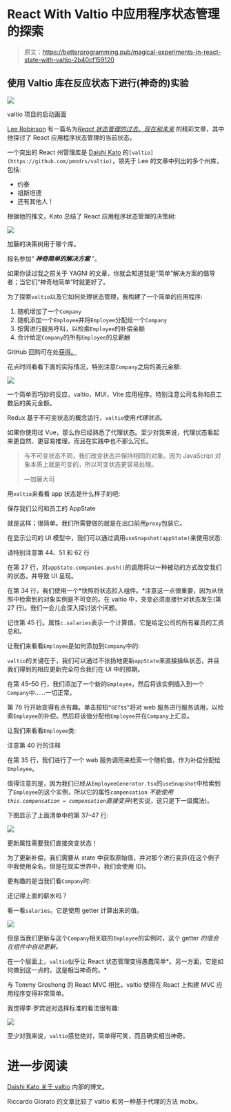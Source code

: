 # React With Valtio 中应用程序状态管理的探索

> 原文：<https://betterprogramming.pub/magical-experiments-in-react-state-with-valtio-2b40cf159120>

## 使用 Valtio 库在反应状态下进行(神奇的)实验

![](img/db748c02e478692b40aa50184b7393d7.png)

valtio 项目的启动画面

[Lee Robinson](https://medium.com/u/c729ed050916?source=post_page-----2b40cf159120--------------------------------) 有一篇名为[*React 状态管理的过去、现在和未来*](https://leerob.io/blog/react-state-management) 的精彩文章，其中他探讨了 React 应用程序状态管理的当前状态。

一个突出的 React 州管理库是 [Daishi Kato](https://medium.com/u/70508c010e42?source=post_page-----2b40cf159120--------------------------------) 的`[valtio](https://github.com/pmndrs/valtio)`，领先于 Lee 的文章中列出的多个州库，包括:

*   约泰
*   祖斯坦德
*   还有其他人！

根据他的推文，Kato 总结了 React 应用程序状态管理的决策树:

![](img/b557e301f7581812e41e342ce0774203.png)

加藤的决策树用于哪个库。

报名参加“ ***神奇简单的解决方案*** ”。

如果你读过我之前关于 YAGNI 的文章，你就会知道我是“简单”解决方案的倡导者；当它们“神奇地简单”时就更好了。

为了探索`valtio`以及它如何处理状态管理，我构建了一个简单的应用程序:

1.  随机增加了一个`Company`
2.  随机添加一个`Employee`并将`Employee`分配给一个`Company`
3.  按需进行服务呼叫，以检索`Employee`的补偿金额
4.  合计给定`Company`的所有`Employee`的总薪酬

GitHub 回购可在处[获得。](https://github.com/CharlieDigital/react-valtio-example)

花点时间看看下面的实际情况，特别注意`Company`之后的美元金额:

![](img/dbff29e1ddf1e1ff43474916824fa25d.png)

一个简单而巧妙的反应，valtio，MUI，Vite 应用程序。特别注意公司名称和员工数后的美元金额。

Redux 基于不可变状态的概念运行，`valtio`使用*代理状态*。

如果你使用过 Vue，那么你已经熟悉了代理状态。至少对我来说，代理状态看起来更自然、更容易推理，而且在实践中也不那么冗长。

> 与不可变状态不同，我们改变状态并保持相同的对象。因为 JavaScript 对象本质上就是可变的，所以可变状态更容易处理。
> 
> —加藤大司

用`valtio`来看看 app 状态是什么样子的吧:

保存我们公司和员工的 AppState

就是这样；很简单。我们所需要做的就是在出口前用`proxy`包装它。

在显示公司的 UI 模型中，我们可以通过调用`useSnapshot(appState)`来使用状态:

请特别注意第 44、51 和 62 行

在第 27 行，对`appState.companies.push()`的调用将以一种被动的方式改变我们的状态，并导致 UI 呈现。

在第 34 行，我们使用一个*快照将状态拉入组件。*注意这一点很重要，因为从快照中检索到的对象实例是不可变的。在 valtio 中，突变必须直接针对状态发生(第 27 行)。我们一会儿会深入探讨这个问题。

记住第 45 行。属性`c.salaries`表示一个计算值，它是给定公司的所有雇员的工资总和。

让我们来看看`Employee`是如何添加到`Company`中的:

`valtio`的关键在于，我们可以通过不张扬地更新`appState`来直接操纵状态，并且我们得到的相应更新完全符合我们在 UI 中的预期。

在第 45–50 行，我们添加了一个新的`Employee`，然后将该实例插入到一个`Company`中……一切正常。

第 78 行开始变得有点有趣。单击按钮`“GET$$”`将对 web 服务进行服务调用，以检索`Employee`的补偿。然后将该值分配给`Employee`并在`Company`上汇总。

让我们来看看`Employee`类:

注意第 40 行的注释

在第 35 行，我们进行了一个 web 服务调用来检索一个随机值，作为补偿分配给`Employee`。

值得注意的是，因为我们已经从`EmployeeGenerator.tsx`的`useSnapshot`中检索到了`Employee`的这个实例，所以它的属性`compensation` *不能使用`this.compensation = compensation`直接变异*(老实说，这只是下一级魔法)。

下图显示了上面清单中的第 37–47 行:

![](img/311322aba2855b30ca561518f9055032.png)

更新属性需要我们直接突变状态！

为了更新补偿，我们需要从 state 中获取原始值，并对那个进行变异(在这个例子中我使用全名，但是在现实世界中，我们会使用 ID)。

更有趣的是当我们看`Company`时:

还记得上面的薪水吗？

看一看`salaries`。它是使用 getter 计算出来的值。

![](img/bc9ffa3ae24158ed55bba1289486b433.png)

但是当我们更新与这个`Company`相关联的`Employee`的实例时，这个 getter *的值会在组件中自动更新。*

在一个层面上，`valtio`似乎让 React 状态管理变得愚蠢简单*。另一方面，它是如何做到这一点的，这是相当神奇的。*

与 Tommy Groshong 的 React MVC 相比，valtio 使得在 React 上构建 MVC 应用程序变得非常简单。

我觉得李·罗宾逊对选择标准的看法很有趣:

![](img/3cefc2e5178c525c189285513076c8dd.png)

至少对我来说，`valtio`感觉绝对，简单得可笑，而且确实相当神奇。

# 进一步阅读

[Daishi Kato 关于 valtio](https://blog.axlight.com/posts/how-valtio-proxy-state-works-vanilla-part/) 内部的博文。

Riccardo Giorato 的文章比较了 valtio 和另一种基于代理的方法 mobx。